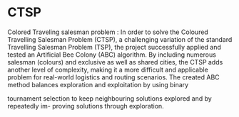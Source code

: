 # CTSP
Colored Traveling salesman problem : 
In order to solve the Coloured Travelling Salesman Problem (CTSP), a challenging
variation of the standard Travelling Salesman Problem (TSP), the project successfully
applied and tested an Artificial Bee Colony (ABC) algorithm. By including numerous
salesman (colours) and exclusive as well as shared cities, the CTSP adds another level
of complexity, making it a more difficult and applicable problem for real-world logistics
and routing scenarios.
The created ABC method balances exploration and exploitation by using binary

tournament selection to keep neighbouring solutions explored and by repeatedly im-
proving solutions through exploration.

